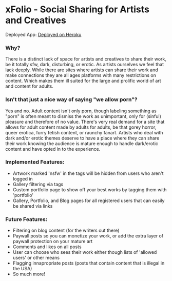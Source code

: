 # xFolio - Social Sharing for Artists and Creatives

Deployed App: [Deployed on Heroku](https://xfolio-beta.herokuapp.com)

### Why?

There is a distinct lack of space for artists and creatives to share their work, be it totally sfw, dark, disturbing, or erotic. As artists ourselves we feel that lack deeply. While there are sites where artists can share their work and make connections they are all ages platforms with many restrictions on content. Which makes them ill suited for the large and prolific world of art and content for adults.

### Isn't that just a nice way of saying "we allow porn"?

Yes and no. Adult content isn't only porn, though labeling something as "porn" is often meant to dismiss the work as unimportant, only for (sinful) pleasure and therefore of no value. There's very real demand for a site that allows for adult content made by adults for adults, be that gorey horror, queer erotica, furry fetish content, or raunchy fanart. Artists who deal with dark and/or erotic themes deserve to have a place where they can share their work knowing the audience is mature enough to handle dark/erotic content and have opted in to the experience. 

### Implemented Features:
* Artwork marked 'nsfw' in the tags will be hidden from users who aren't logged in
* Gallery filtering via tags
* Custom portfolio page to show off your best works by tagging them with 'portfolio' 
* Gallery, Portfolio, and Blog pages for all registered users that can easily be shared via links

### Future Features:
* Filtering on blog content (for the writers out there)
* Paywall posts so you can monetize your work, or add the extra layer of paywall protection on your mature art
* Comments and likes on all posts
* User can choose who sees their work either though lists of 'allowed users' or other means
* Flagging innapropriate posts (posts that contain content that is illegal in the USA)
* So much more!